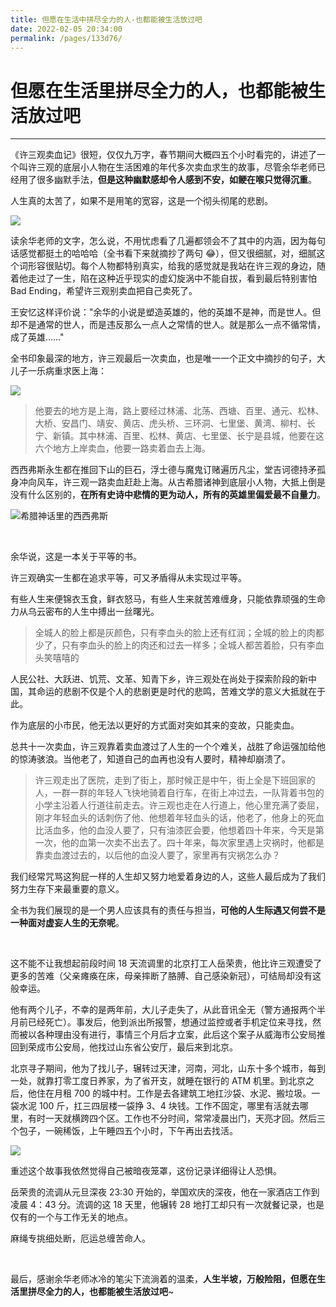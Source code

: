 ```yaml
---
title: 但愿在生活中拼尽全力的人-也都能被生活放过吧
date: 2022-02-05 20:34:00
permalink: /pages/133d76/
---
```

# 但愿在生活里拼尽全力的人，也都能被生活放过吧

---

《许三观卖血记》很短，仅仅九万字，春节期间大概四五个小时看完的，讲述了一个叫许三观的底层小人物在生活困难的年代多次卖血求生的故事，尽管余华老师已经用了很多幽默手法，**但是这种幽默感却令人感到不安，如鲠在喉只觉得沉重**。

人生真的太苦了，如果不是用笔的宽容，这是一个彻头彻尾的悲剧。

![](https://img2.doubanio.com/view/subject/l/public/s1074291.jpg)

读余华老师的文字，怎么说，不用忧虑看了几遍都领会不了其中的内涵，因为每句话感觉都挺土的哈哈哈（全书看下来就摘抄了两句 😂），但又很细腻，对，细腻这个词形容很贴切。每个人物都特别真实，给我的感觉就是我站在许三观的身边，随着他走过了一生，陷在这种近乎现实的虚幻旋涡中不能自拔，看到最后特别害怕 Bad Ending，希望许三观别卖血把自己卖死了。

王安忆这样评价说："余华的小说是塑造英雄的，他的英雄不是神，而是世人。但却不是通常的世人，而是违反那么一点人之常情的世人。就是那么一点不循常情，成了英雄……"

全书印象最深的地方，许三观最后一次卖血，也是唯一一个正文中摘抄的句子，大儿子一乐病重求医上海：

![](https://gitee.com/veal98/images/raw/master/img/20220205205721.png)

> 他要去的地方是上海，路上要经过林浦、北荡、西塘、百里、通元、松林、大桥、安昌门、靖安、黄店、虎头桥、三环洞、七里堡、黄湾、柳村、长宁、新镇。其中林浦、百里、松林、黄店、七里堡、长宁是县城，他要在这六个地方上岸卖血，他要一路卖着血去上海。

西西弗斯永生都在推回下山的巨石，浮士德与魔鬼订赌遍历凡尘，堂吉诃德持矛孤身冲向风车，许三观一路卖血赶赴上海。从古希腊诸神到底层小人物，大抵上倒是没有什么区别的，**在所有史诗中悲情的更为动人，所有的英雄里偏爱最不自量力**。

![希腊神话里的西西弗斯](https://gitee.com/veal98/images/raw/master/img/20220208121658.png)



<br>

余华说，这是一本关于平等的书。

许三观确实一生都在追求平等，可又矛盾得从未实现过平等。

有些人生来便锦衣玉食，鲜衣怒马，有些人生来就苦难缠身，只能依靠顽强的生命力从乌云密布的人生中搏出一丝曙光。

> 全城人的脸上都是灰颜色，只有李血头的脸上还有红润；全城的脸上的肉都少了，只有李血头的脸上的肉还和过去一样多；全城人都苦着脸，只有李血头笑嘻嘻的

人民公社、大跃进、饥荒、文革、知青下乡，许三观处在尚处于探索阶段的新中国，其命运的悲剧不仅是个人的悲剧更是时代的悲鸣，苦难文学的意义大抵就在于此。

作为底层的小市民，他无法以更好的方式面对突如其来的变故，只能卖血。

总共十一次卖血，许三观靠着卖血渡过了人生的一个个难关，战胜了命运强加给他的惊涛骇浪。当他老了，知道自己的血再也没有人要时，精神却崩溃了。

> 许三观走出了医院，走到了街上，那时候正是中午，街上全是下班回家的人，一群一群的年轻人飞快地骑着自行车，在街上冲过去，一队背着书包的小学主沿着人行道往前走去。许三观也走在人行道上，他心里充满了委屈，刚才年轻血头的话刺伤了他、他想着年轻血头的话，他老了，他身上的死血比活血多，他的血没人要了，只有油漆匠会要，他想着四十年来，今天是第一次，他的血第一次卖不出去了。四十年来，每次家里遇上灾祸时，他都是靠卖血渡过去的，以后他的血没人要了，家里再有灾祸怎么办？

我们经常咒骂这狗屁一样的人生却又努力地爱着身边的人，这些人最后成为了我们努力生存下来最重要的意义。

全书为我们展现的是一个男人应该具有的责任与担当，**可他的人生际遇又何尝不是一种面对虚妄人生的无奈呢**。

<br>

这不能不让我想起前段时间 18 天流调里的北京打工人岳荣贵，他比许三观遭受了更多的苦难（父亲瘫痪在床，母亲摔断了胳膊、自己感染新冠），可结局却没有这般幸运。

他有两个儿子，不幸的是两年前，大儿子走失了，从此音讯全无（警方通报两个半月前已经死亡）。事发后，他到派出所报警，想通过监控或者手机定位来寻找，然而被以各种理由没有进行，事情三个月后才立案，此后这个案子从威海市公安局推回到荣成市公安局，他找过山东省公安厅，最后来到北京。

北京寻子期间，他为了找儿子，辗转过天津，河南，河北，山东十多个城市，每到一处，就靠打零工度日养家，为了省开支，就睡在银行的 ATM 机里。到北京之后，他住在月租 700 的城中村。工作是去各建筑工地扛沙袋、水泥、搬垃圾。一袋水泥 100 斤，扛三四层楼一袋挣 3、4 块钱。工作不固定，哪里有活就去哪里，有时一天就横跨四个区。工作也不分时间，常常凌晨出门，天亮才回。然后三个包子，一碗稀饭，上午睡四五个小时，下午再出去找活。

![](https://files.mdnice.com/user/8063/3b4f3b00-515f-4f96-b2d4-9f46a93d6833.png)

重述这个故事我依然觉得自己被暗夜笼罩，这份记录详细得让人恐惧。

岳荣贵的流调从元旦深夜 23:30 开始的，举国欢庆的深夜，他在一家酒店工作到凌晨 4：43 分。流调的这 18 天里，他辗转 28 地打工却只有一次就餐记录，也是仅有的一个与工作无关的地点。

麻绳专挑细处断，厄运总缠苦命人。

<br>

最后，感谢余华老师冰冷的笔尖下流淌着的温柔，**人生半坡，万般险阻，但愿在生活里拼尽全力的人，也都能被生活放过吧**~

